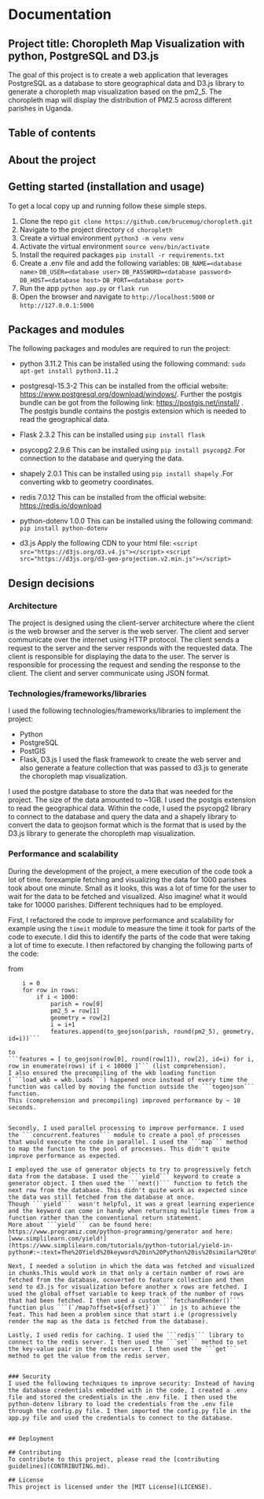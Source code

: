 # Documentation
## Project title: Choropleth Map Visualization with python, PostgreSQL and D3.js

The goal of this project is to create a web application that leverages PostgreSQL as a database to store geographical data and D3.js library to generate a choropleth map visualization based on the pm2_5. The choropleth map will display the distribution of PM2.5 across different parishes in Uganda.

## Table of contents

## About the project



## Getting started (installation and usage)
To get a local copy up and running follow these simple steps.
1. Clone the repo
```git clone https://github.com/brucemug/choropleth.git```
2. Navigate to the project directory
```cd choropleth```
3. Create a virtual environment
```python3 -m venv venv```
4. Activate the virtual environment
```source venv/bin/activate```
5. Install the required packages
```pip install -r requirements.txt```
6. Create a .env file and add the following variables:
```DB_NAME=<database name>```
```DB_USER=<database user>```
```DB_PASSWORD=<database password>```
```DB_HOST=<database host>```
```DB_PORT=<database port>```
7. Run the app
```python app.py``` or ```flask run```
8. Open the browser and navigate to ```http://localhost:5000``` or ```http://127.0.0.1:5000```


## Packages and modules
The following packages and modules are required to run the project:
- python 3.11.2
This can be installed using the following command:
```sudo apt-get install python3.11.2```

- postgresql-15.3-2
This can be installed from the official website: https://www.postgresql.org/download/windows/. Further the postgis bundle can be got from the following link: https://postgis.net/install/ . The postgis bundle contains the postgis extension which is needed to read the geographical data.

- Flask 2.3.2
This can be installed using ```pip install flask```

- psycopg2 2.9.6
This can be installed using ```pip install psycopg2``` .For connection to the database and querying the data.

- shapely 2.0.1
This can be installed using ```pip install shapely``` .For converting wkb to geometry coordinates.

- redis 7.0.12
This can be installed from the official website: https://redis.io/download

- python-dotenv 1.0.0
This can be installed using the following command:
```pip install python-dotenv```

- d3.js
Apply the following CDN to your html file:
```<script src="https://d3js.org/d3.v4.js"></script>```
```<script src="https://d3js.org/d3-geo-projection.v2.min.js"></script>```




## Design decisions
### Architecture
The project is designed using the client-server architecture where the client is the web browser and the server is the web server. The client and server communicate over the internet using HTTP protocol. The client sends a request to the server and the server responds with the requested data. The client is responsible for displaying the data to the user. The server is responsible for processing the request and sending the response to the client. The client and server communicate using JSON format.



### Technologies/frameworks/libraries
I used the following technologies/frameworks/libraries to implement the project:
- Python
- PostgreSQL
- PostGIS
- Flask, D3.js
I used the flask framework to create the web server and also generate a feature collection that was passed to d3.js to generate the choropleth map visualization.


I used the postgre database to store the data that was needed for the project. The size of the data amounted to ~1GB. I used the postgis extension to read the geographical data. Within the code, I used the psycopg2 library to connect to the database and query the data and a shapely library to convert the data to geojson format which is the format that is used by the D3.js library to generate the choropleth map visualization.


### Performance and scalability
During the development of the project, a mere execution of the code took a lot of time. forexample fetching and visualizing the data for 1000 parishes took about one minute. Small as it looks, this was a lot of time for the user to wait for the data to be fetched and visualized. Also imagine! what it would take for 10000 parishes.
Different techniques had to be employed.


First, I refactored the code to improve performance and scalability for example using the ```timeit``` module to measure the time it took for parts of the code to execute. I did this to identify the parts of the code that were taking a lot of time to execute. I then refactored by changing the following parts of the code:

from 
```features = []
    i = 0
    for row in rows:
        if i < 1000:
            parish = row[0]
            pm2_5 = row[1]
            geometry = row[2]
            i = i+1
            features.append(to_geojson(parish, round(pm2_5), geometry, id=i))```

to 
```features = [ to_geojson(row[0], round(row[1]), row[2], id=i) for i, row in enumerate(rows) if i < 10000 ]``` (list comprehension).
I also ensured the precompiling of the wkb loading function (```load_wkb = wkb.loads```) happened once instead of every time the function was called by moving the function outside the ```togeojson``` function.
This (comprehension and precompiling) improved performance by ~ 10 seconds.


Secondly, I used parallel processing to improve performance. I used the ```concurrent.features``` module to create a pool of processes that would execute the code in parallel. I used the ```map``` method to map the function to the pool of processes. This didn't quite improve performance as expected.

I employed the use of generator objects to try to progressively fetch data from the database. I used the ```yield``` keyword to create a generator object. I then used the ```next()``` function to fetch the next row from the database. This didn't quite work as expected since the data was still fetched from the database at once. 
Though ```yield```  wasn't helpful, it was a great learning experience and the keyword can come in handy when returning multiple times from a function rather than the conventional return statement.
More about ```yield``` can be found here: https://www.programiz.com/python-programming/generator and here: [www.simplilearn.com/yield!](https://www.simplilearn.com/tutorials/python-tutorial/yield-in-python#:~:text=The%20Yield%20keyword%20in%20Python%20is%20similar%20to%20a%20return,of%20simply%20returning%20a%20value)

Next, I needed a solution in which the data was fetched and visualized in chunks.This would work in that only a certain number of rows are fetched from the database, ocnverted to feature collection and then send to d3.js for visualization before another x rows are fetched. I used the global offset variable to keep track of the number of rows that had been fetched. I then used a custom ```fetchandRender()``` function plus ```(`/map?offset=${offset}`)``` in js to achieve the feat. This had been a problem since that start i.e (progressively render the map as the data is fetched from the database).

Lastly, I used redis for caching. I used the ```redis``` library to connect to the redis server. I then used the ```set``` method to set the key-value pair in the redis server. I then used the ```get``` method to get the value from the redis server.


### Security
I used the following techniques to improve security: Instead of having the database credentials embedded with in the code, I created a .env file and stored the credentials in the .env file. I then used the python-dotenv library to load the credentials from the .env file through the config.py file. I then imported the config.py file in the app.py file and used the credentials to connect to the database.


## Deployment

## Contributing
To contribute to this project, please read the [contributing guidelines](CONTRIBUTING.md).

## License
This project is licensed under the [MIT License](LICENSE).